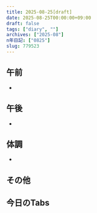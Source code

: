 ```yaml
---
title: 2025-08-25[draft]
date: 2025-08-25T00:00:00+09:00
draft: false
tags: ["diary", ""]
archives: ["2025-08"]
n年日記: ["0825"]
slug: 779523
---
```

## 午前
- 
## 午後
- 
## 体調
- 
## その他
## 今日のTabs